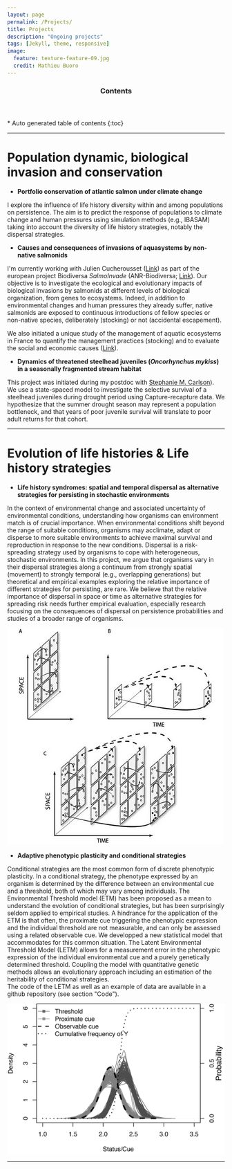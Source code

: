 ```yaml
---
layout: page
permalink: /Projects/
title: Projects
description: "Ongoing projects"
tags: [Jekyll, theme, responsive]
image:
  feature: texture-feature-09.jpg
  credit: Mathieu Buoro
---
```


<section id="table-of-contents" class="toc">
  <header>
    <h3 >Contents</h3>
  </header>
<div id="drawer" markdown="1">
*  Auto generated table of contents
{:toc}
</div>
</section><!-- /#table-of-contents -->

---


# Population dynamic, biological invasion and conservation 

* **Portfolio conservation of atlantic salmon under climate change**

I explore the influence of life history diversity within and among populations on persistence. The aim is to predict the response of populations to climate change and human pressures using simulation methods (e.g., IBASAM) taking into account the diversity of life history strategies, notably the dispersal strategies.


* **Causes and consequences of invasions of aquasystems by non-native salmonids**  

I'm currently working with Julien Cucherousset ([Link](http://www.juliencucherousset.fr/file/Home.html)) as part of the european project Biodiversa *SalmoInvade* (ANR-Biodiversa; [Link](http://bioenv.gu.se/english/salmoinvade)). Our objective is to investigate the ecological and evolutionary impacts of biological invasions by salmonids at different levels of biological organization, from genes to ecosystems. Indeed, in addition to environmental changes and human pressures they already suffer, native salmonids are exposed to continuous introductions of fellow species or non-native species, deliberately (stocking) or not (accidental escapement).

We also initiated a unique study of the management of aquatic ecosystems in France to quantify the management practices (stocking) and to evaluate the social and economic causes ([Link](http://enquete-aappma.ups-tlse.fr/enquete_AAPPMA/ACCUEIL.html)). 


* **Dynamics of threatened steelhead juveniles (_Oncorhynchus mykiss_) in a seasonally fragmented stream habitat**  

This project was initiated during my postdoc with [Stephanie M. Carlson](http://nature.berkeley.edu/carlsonlab/)). We use a state-spaced model to investigate the selective survival of a steelhead juveniles during drought period using Capture-recapture data. We hypothesize that the summer drought season may represent a population bottleneck, and that years of poor juvenile survival will translate to poor adult returns for that cohort. 

---

# Evolution of life histories & Life history strategies  


* **Life history syndromes: spatial and temporal dispersal as alternative strategies for persisting in stochastic environments**  

In the context of environmental change and associated uncertainty of environmental conditions, understanding how organisms can environment match is of crucial importance. When environmental conditions shift beyond the range of suitable conditions, organisms may acclimate, adapt or disperse to more suitable environments to achieve maximal survival and reproduction in response to the new conditions. Dispersal is a risk-spreading strategy used by organisms to cope with heterogeneous, stochastic environments. In this project, we argue that organisms vary in their dispersal strategies along a continuum from strongly spatial (movement) to strongly temporal (e.g., overlapping generations) but theoretical and empirical examples exploring the relative importance of different strategies for persisting, are rare. We believe that the relative importance of dispersal in space or time as alternative strategies for spreading risk needs further empirical evaluation, especially research focusing on the consequences of dispersal on persistence probabilities and studies of a broader range of organisms.  


![Texte alternatif](/images/Dispersal-Figure1.jpg)



* **Adaptive phenotypic plasticity and conditional strategies**  

Conditional strategies are the most common form of discrete phenotypic plasticity. In a conditional strategy, the phenotype expressed by an organism is determined by the difference between an environmental cue and a threshold, both of which may vary among individuals. The Environmental Threshold model (ETM) has been proposed as a mean to understand the evolution of conditional strategies, but has been surprisingly seldom applied to empirical studies. A hindrance for the application of the ETM is that often, the proximate cue triggering the phenotypic expression and the individual threshold are not measurable, and can only be assessed using a related observable cue. We developped a new statistical model that accommodates for this common situation. The Latent Environmental Threshold Model (LETM) allows for a measurement error in the phenotypic expression of the individual environmental cue and a purely genetically determined threshold. Coupling the model with quantitative genetic methods allows an evolutionary approach including an estimation of the heritability of conditional strategies.  
The code of the LETM as well as an example of data are available in a github repository
 (see section "Code").

 ![Texte alternatif](/images/LETM-Figure3.png)

---

  
